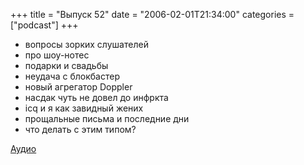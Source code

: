 +++
title = "Выпуск 52"
date = "2006-02-01T21:34:00"
categories = ["podcast"]
+++


- вопросы зорких слушателей
- про шоу-нотес
- подарки и свадьбы
- неудача с блокбастер
- новый агрегатор Doppler
- насдак чуть не довел до инфркта
- icq и я как завидный жених
- прощальные письма и последние дни
- что делать с этим типом?

[Аудио](https://podcast.umputun.com/media/ump_podcast52.mp3)
<audio src="https://podcast.umputun.com/media/ump_podcast52.mp3" preload="none">